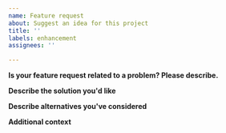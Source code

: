 ```yaml
---
name: Feature request
about: Suggest an idea for this project
title: ''
labels: enhancement
assignees: ''

---
```


<!-- Please use the search function to check if the desired function has already been requested by someone else -->
<!-- If you want to report a bug, please use "Bug report" instead -->

**Is your feature request related to a problem? Please describe.**
<!-- A clear and concise description of what the problem is. Ex. I'm always frustrated when [...] -->

**Describe the solution you'd like**
<!-- A clear and concise description of what you want to happen. -->

**Describe alternatives you've considered**
<!-- A clear and concise description of any alternative solutions or features you've considered. -->

**Additional context**
<!-- Add any other context or screenshots about the feature request here. -->
